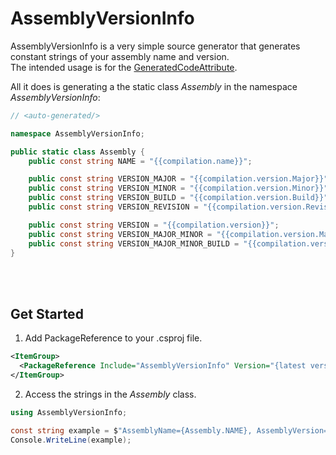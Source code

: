 # AssemblyVersionInfo

AssemblyVersionInfo is a very simple source generator that generates constant strings of your assembly name and version.  
The intended usage is for the [GeneratedCodeAttribute](https://learn.microsoft.com/en-us//dotnet/api/system.codedom.compiler.generatedcodeattribute).

All it does is generating a the static class *Assembly* in the namespace *AssemblyVersionInfo*:

```csharp
// <auto-generated/>

namespace AssemblyVersionInfo;

public static class Assembly {
    public const string NAME = "{{compilation.name}}";

    public const string VERSION_MAJOR = "{{compilation.version.Major}}";
    public const string VERSION_MINOR = "{{compilation.version.Minor}}";
    public const string VERSION_BUILD = "{{compilation.version.Build}}";
    public const string VERSION_REVISION = "{{compilation.version.Revision}}";

    public const string VERSION = "{{compilation.version}}";
    public const string VERSION_MAJOR_MINOR = "{{compilation.version.Major}}.{{compilation.version.Minor}}";
    public const string VERSION_MAJOR_MINOR_BUILD = "{{compilation.version.Major}}.{{compilation.version.Minor}}.{{compilation.version.Build}}";
}
```


<br></br>
## Get Started

1. Add PackageReference to your .csproj file.

```xml
<ItemGroup>
  <PackageReference Include="AssemblyVersionInfo" Version="{latest version}" PrivateAssets="all" />
</ItemGroup>
```

2. Access the strings in the *Assembly* class.

```csharp
using AssemblyVersionInfo;

const string example = $"AssemblyName={Assembly.NAME}, AssemblyVersion={Assembly.VERSION}";
Console.WriteLine(example);
```
